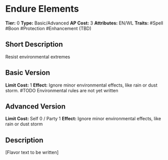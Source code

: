 # Endure Elements

**Tier:** 0
**Type:** Basic/Advanced
**AP Cost:** 3
**Attributes:** EN/WL
**Traits:** #Spell #Boon #Protection #Enhancement (TBD)

## Short Description
Resist environmental extremes

## Basic Version
**Limit Cost:** 1
**Effect:** Ignore minor environmental effects, like rain or dust storm. #TODO Environmental rules are not yet written

## Advanced Version
**Limit Cost:** Self 0 / Party 1
**Effect:** Ignore minor environmental effects, like rain or dust storm

## Description
[Flavor text to be written]